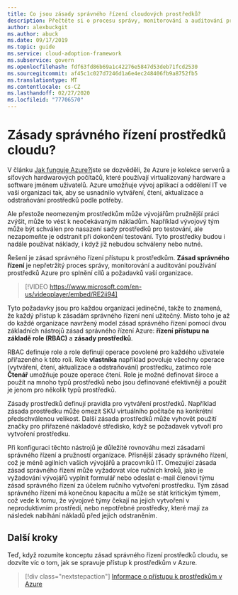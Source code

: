 ```yaml
---
title: Co jsou zásady správného řízení cloudových prostředků?
description: Přečtěte si o procesu správy, monitorování a auditování prostředků Azure, abyste splnili cíle a požadavky vaší organizace.
author: alexbuckgit
ms.author: abuck
ms.date: 09/17/2019
ms.topic: guide
ms.service: cloud-adoption-framework
ms.subservice: govern
ms.openlocfilehash: fdf63fd86b69a1c42276e5847d53deb71fcd2530
ms.sourcegitcommit: af45c1c027d7246d1a6e4ec248406fb9a8752fb5
ms.translationtype: MT
ms.contentlocale: cs-CZ
ms.lasthandoff: 02/27/2020
ms.locfileid: "77706570"
---
```

<!-- markdownlint-disable MD026 -->

# <a name="cloud-resource-governance"></a>Zásady správného řízení prostředků cloudu?

V článku [Jak funguje Azure?](../../getting-started/what-is-azure.md)jste se dozvěděli, že Azure je kolekce serverů a síťových hardwarových počítačů, které používají virtualizovaný hardware a software jménem uživatelů. Azure umožňuje vývoj aplikací a oddělení IT ve vaší organizaci tak, aby se usnadnilo vytváření, čtení, aktualizace a odstraňování prostředků podle potřeby.

Ale přestože neomezeným prostředkům může vývojářům pružnější práci zvýšit, může to vést k neočekávaným nákladům. Například vývojový tým může být schválen pro nasazení sady prostředků pro testování, ale nezapomeňte je odstranit při dokončení testování. Tyto prostředky budou i nadále používat náklady, i když již nebudou schváleny nebo nutné.

Řešení je zásad správného řízení přístupu k prostředkům. **Zásad správného řízení** je nepřetržitý proces správy, monitorování a auditování používání prostředků Azure pro splnění cílů a požadavků vaší organizace.

<!-- markdownlint-disable MD034 -->

> [!VIDEO https://www.microsoft.com/en-us/videoplayer/embed/RE2ii94]

<!-- markdownlint-enable MD034 -->

Tyto požadavky jsou pro každou organizaci jedinečné, takže to znamená, že každý přístup k zásadám správného řízení není užitečný. Místo toho je až do každé organizace navržený model zásad správného řízení pomocí dvou základních nástrojů zásad správného řízení Azure: **řízení přístupu na základě role (RBAC)** a **zásady prostředků**.

RBAC definuje role a role definují operace povolené pro každého uživatele přiřazeného k této roli. Role **vlastníka** například povoluje všechny operace (vytváření, čtení, aktualizace a odstraňování) prostředku, zatímco role **Čtenář** umožňuje pouze operace čtení. Role je možné definovat široce a použít na mnoho typů prostředků nebo jsou definované efektivněji a použít je jenom pro několik typů prostředků.

Zásady prostředků definují pravidla pro vytváření prostředků. Například zásada prostředku může omezit SKU virtuálního počítače na konkrétní předschválenou velikost. Další zásada prostředků může vyhovět použití značky pro přiřazené nákladové středisko, když se požadavek vytvoří pro vytvoření prostředku.

Při konfiguraci těchto nástrojů je důležité rovnováhu mezi zásadami správného řízení a pružností organizace. Přísnější zásady správného řízení, což je méně agilních vašich vývojářů a pracovníků IT. Omezující zásada zásad správného řízení může vyžadovat více ručních kroků, jako je vyžadování vývojářů vyplnit formulář nebo odeslat e-mail členovi týmu zásad správného řízení za účelem ručního vytvoření prostředku. Tým zásad správného řízení má konečnou kapacitu a může se stát kritickým týmem, což vede k tomu, že vývojové týmy čekají na jejich vytvoření v neproduktivním prostředí, nebo nepotřebné prostředky, které mají za následek nabíhání nákladů před jejich odstraněním.

## <a name="next-steps"></a>Další kroky

Teď, když rozumíte konceptu zásad správného řízení prostředků cloudu, se dozvíte víc o tom, jak se spravuje přístup k prostředkům v Azure.

> [!div class="nextstepaction"]
> [Informace o přístupu k prostředkům v Azure](./resource-access-management.md)

